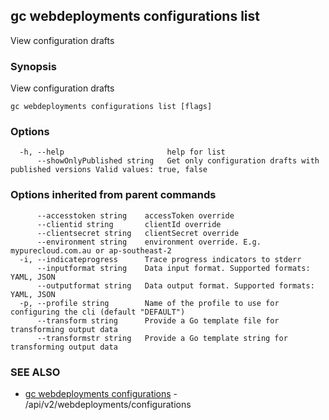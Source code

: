 ## gc webdeployments configurations list

View configuration drafts

### Synopsis

View configuration drafts

```
gc webdeployments configurations list [flags]
```

### Options

```
  -h, --help                       help for list
      --showOnlyPublished string   Get only configuration drafts with published versions Valid values: true, false
```

### Options inherited from parent commands

```
      --accesstoken string    accessToken override
      --clientid string       clientId override
      --clientsecret string   clientSecret override
      --environment string    environment override. E.g. mypurecloud.com.au or ap-southeast-2
  -i, --indicateprogress      Trace progress indicators to stderr
      --inputformat string    Data input format. Supported formats: YAML, JSON
      --outputformat string   Data output format. Supported formats: YAML, JSON
  -p, --profile string        Name of the profile to use for configuring the cli (default "DEFAULT")
      --transform string      Provide a Go template file for transforming output data
      --transformstr string   Provide a Go template string for transforming output data
```

### SEE ALSO

* [gc webdeployments configurations](gc_webdeployments_configurations.html)	 - /api/v2/webdeployments/configurations


